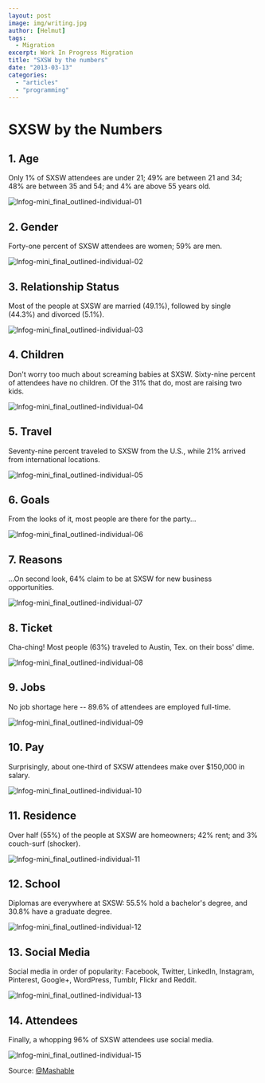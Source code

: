```yaml
---
layout: post
image: img/writing.jpg
author: [Helmut]
tags:
  - Migration
excerpt: Work In Progress Migration
title: "SXSW by the numbers"
date: "2013-03-13"
categories: 
  - "articles"
  - "programming"
---
```


# SXSW by the Numbers

## 1\. Age

Only 1% of SXSW attendees are under 21; 49% are between 21 and 34; 48% are between 35 and 54; and 4% are above 55 years old.

![Infog-mini_final_outlined-individual-01](images/InfoG-mini_Final_outlined-individual-01.jpg)

## 2\. Gender

Forty-one percent of SXSW attendees are women; 59% are men.

![Infog-mini_final_outlined-individual-02](images/InfoG-mini_Final_outlined-individual-02.jpg)

## 3\. Relationship Status

Most of the people at SXSW are married (49.1%), followed by single (44.3%) and divorced (5.1%).

![Infog-mini_final_outlined-individual-03](images/InfoG-mini_Final_outlined-individual-03.jpg)

## 4\. Children

Don't worry too much about screaming babies at SXSW. Sixty-nine percent of attendees have no children. Of the 31% that do, most are raising two kids.

![Infog-mini_final_outlined-individual-04](images/InfoG-mini_Final_outlined-individual-04.jpg)

## 5\. Travel

Seventy-nine percent traveled to SXSW from the U.S., while 21% arrived from international locations.

![Infog-mini_final_outlined-individual-05](images/InfoG-mini_Final_outlined-individual-05.jpg)

## 6\. Goals

From the looks of it, most people are there for the party...

![Infog-mini_final_outlined-individual-06](images/InfoG-mini_Final_outlined-individual-06.jpg)

## 7\. Reasons

...On second look, 64% claim to be at SXSW for new business opportunities.

![Infog-mini_final_outlined-individual-07](images/InfoG-mini_Final_outlined-individual-07.jpg)

## 8\. Ticket

Cha-ching! Most people (63%) traveled to Austin, Tex. on their boss' dime.

![Infog-mini_final_outlined-individual-08](images/InfoG-mini_Final_outlined-individual-08.jpg)

## 9\. Jobs

No job shortage here -- 89.6% of attendees are employed full-time.

![Infog-mini_final_outlined-individual-09](images/InfoG-mini_Final_outlined-individual-09.jpg)

## 10\. Pay

Surprisingly, about one-third of SXSW attendees make over $150,000 in salary.

![Infog-mini_final_outlined-individual-10](images/InfoG-mini_Final_outlined-individual-10.jpg)

## 11\. Residence

Over half (55%) of the people at SXSW are homeowners; 42% rent; and 3% couch-surf (shocker).

![Infog-mini_final_outlined-individual-11](images/InfoG-mini_Final_outlined-individual-11.jpg)

## 12\. School

Diplomas are everywhere at SXSW: 55.5% hold a bachelor's degree, and 30.8% have a graduate degree.

![Infog-mini_final_outlined-individual-12](images/InfoG-mini_Final_outlined-individual-12.jpg)

## 13\. Social Media

Social media in order of popularity: Facebook, Twitter, LinkedIn, Instagram, Pinterest, Google+, WordPress, Tumblr, Flickr and Reddit.

![Infog-mini_final_outlined-individual-13](images/InfoG-mini_Final_outlined-individual-13.jpg)

## 14\. Attendees

Finally, a whopping 96% of SXSW attendees use social media.

![Infog-mini_final_outlined-individual-15](images/InfoG-mini_Final_outlined-individual-15.jpg)

Source: [@Mashable](http://mashable.com/2013/03/08/sxsw-by-the-numbers/ "Mashable")
